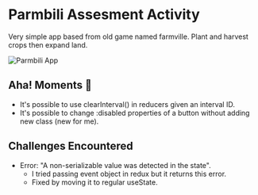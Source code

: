 # Parmbili Assesment Activity

Very simple app based from old game named farmville.
Plant and harvest crops then expand land.

![Parmbili App](https://user-images.githubusercontent.com/119291271/210716645-8da85889-74f5-4679-9899-b9a085594f05.gif)

## Aha! Moments :100:

* It's possible to use clearInterval() in reducers given an interval ID.
* It's possible to change :disabled properties of a button without adding new class (new for me).

## Challenges Encountered

* Error: "A non-serializable value was detected in the state".
    - I tried passing event object in redux but it returns this error.
    - Fixed by moving it to regular useState.
